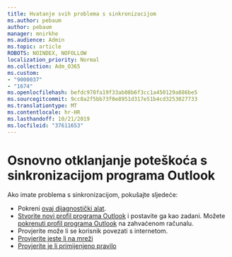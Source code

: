 ```yaml
---
title: Hvatanje svih problema s sinkronizacijom
ms.author: pebaum
author: pebaum
manager: mnirkhe
ms.audience: Admin
ms.topic: article
ROBOTS: NOINDEX, NOFOLLOW
localization_priority: Normal
ms.collection: Adm_O365
ms.custom:
- "9000037"
- "1674"
ms.openlocfilehash: befdc978fa19f33ab08b6f3cc1a450129a886be5
ms.sourcegitcommit: 9cc8a2f5bb73f0e8951d317e51b4cd3253027733
ms.translationtype: MT
ms.contentlocale: hr-HR
ms.lasthandoff: 10/21/2019
ms.locfileid: "37611653"
---
```

# <a name="basic-outlook-sync-troubleshooting"></a>Osnovno otklanjanje poteškoća s sinkronizacijom programa Outlook

Ako imate problema s sinkronizacijom, pokušajte sljedeće:

- Pokreni [ovaj dijagnostički alat](https://aka.ms/sara-outlooksendreceive).
- [Stvorite novi profil programa Outlook](https://support.office.com/article/f544c1ba-3352-4b3b-be0b-8d42a540459d) i postavite ga kao zadani. Možete [pokrenuti profil programa Outlook](https://aka.ms/SaRA-OutlookSetupProfile) na zahvaćenom računalu.
- Provjerite može li se korisnik povezati s internetom. 
- [Provjerite jeste li na mreži](https://support.office.com/article/2460e4a8-16c7-47fc-b204-b1549275aac9)
- [Provjerite je li primijenjeno pravilo](https://support.office.com/article/C24F5DEA-9465-4DF4-AD17-A50704D66C59)